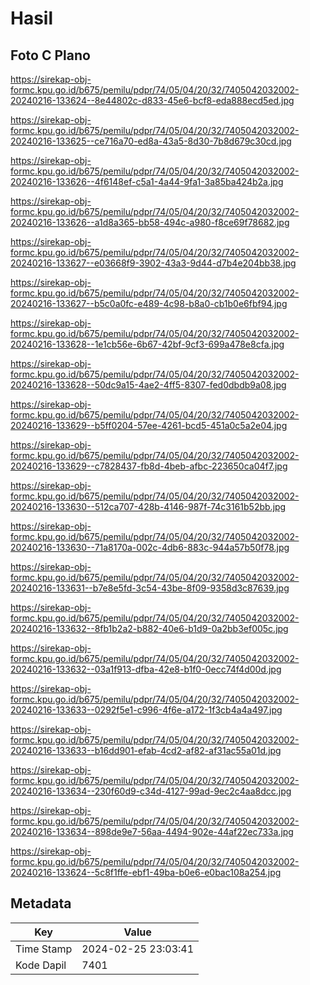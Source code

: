 # Hasil

## Foto C Plano

https://sirekap-obj-formc.kpu.go.id/b675/pemilu/pdpr/74/05/04/20/32/7405042032002-20240216-133624--8e44802c-d833-45e6-bcf8-eda888ecd5ed.jpg

https://sirekap-obj-formc.kpu.go.id/b675/pemilu/pdpr/74/05/04/20/32/7405042032002-20240216-133625--ce716a70-ed8a-43a5-8d30-7b8d679c30cd.jpg

https://sirekap-obj-formc.kpu.go.id/b675/pemilu/pdpr/74/05/04/20/32/7405042032002-20240216-133626--4f6148ef-c5a1-4a44-9fa1-3a85ba424b2a.jpg

https://sirekap-obj-formc.kpu.go.id/b675/pemilu/pdpr/74/05/04/20/32/7405042032002-20240216-133626--a1d8a365-bb58-494c-a980-f8ce69f78682.jpg

https://sirekap-obj-formc.kpu.go.id/b675/pemilu/pdpr/74/05/04/20/32/7405042032002-20240216-133627--e03668f9-3902-43a3-9d44-d7b4e204bb38.jpg

https://sirekap-obj-formc.kpu.go.id/b675/pemilu/pdpr/74/05/04/20/32/7405042032002-20240216-133627--b5c0a0fc-e489-4c98-b8a0-cb1b0e6fbf94.jpg

https://sirekap-obj-formc.kpu.go.id/b675/pemilu/pdpr/74/05/04/20/32/7405042032002-20240216-133628--1e1cb56e-6b67-42bf-9cf3-699a478e8cfa.jpg

https://sirekap-obj-formc.kpu.go.id/b675/pemilu/pdpr/74/05/04/20/32/7405042032002-20240216-133628--50dc9a15-4ae2-4ff5-8307-fed0dbdb9a08.jpg

https://sirekap-obj-formc.kpu.go.id/b675/pemilu/pdpr/74/05/04/20/32/7405042032002-20240216-133629--b5ff0204-57ee-4261-bcd5-451a0c5a2e04.jpg

https://sirekap-obj-formc.kpu.go.id/b675/pemilu/pdpr/74/05/04/20/32/7405042032002-20240216-133629--c7828437-fb8d-4beb-afbc-223650ca04f7.jpg

https://sirekap-obj-formc.kpu.go.id/b675/pemilu/pdpr/74/05/04/20/32/7405042032002-20240216-133630--512ca707-428b-4146-987f-74c3161b52bb.jpg

https://sirekap-obj-formc.kpu.go.id/b675/pemilu/pdpr/74/05/04/20/32/7405042032002-20240216-133630--71a8170a-002c-4db6-883c-944a57b50f78.jpg

https://sirekap-obj-formc.kpu.go.id/b675/pemilu/pdpr/74/05/04/20/32/7405042032002-20240216-133631--b7e8e5fd-3c54-43be-8f09-9358d3c87639.jpg

https://sirekap-obj-formc.kpu.go.id/b675/pemilu/pdpr/74/05/04/20/32/7405042032002-20240216-133632--8fb1b2a2-b882-40e6-b1d9-0a2bb3ef005c.jpg

https://sirekap-obj-formc.kpu.go.id/b675/pemilu/pdpr/74/05/04/20/32/7405042032002-20240216-133632--03a1f913-dfba-42e8-b1f0-0ecc74f4d00d.jpg

https://sirekap-obj-formc.kpu.go.id/b675/pemilu/pdpr/74/05/04/20/32/7405042032002-20240216-133633--0292f5e1-c996-4f6e-a172-1f3cb4a4a497.jpg

https://sirekap-obj-formc.kpu.go.id/b675/pemilu/pdpr/74/05/04/20/32/7405042032002-20240216-133633--b16dd901-efab-4cd2-af82-af31ac55a01d.jpg

https://sirekap-obj-formc.kpu.go.id/b675/pemilu/pdpr/74/05/04/20/32/7405042032002-20240216-133634--230f60d9-c34d-4127-99ad-9ec2c4aa8dcc.jpg

https://sirekap-obj-formc.kpu.go.id/b675/pemilu/pdpr/74/05/04/20/32/7405042032002-20240216-133634--898de9e7-56aa-4494-902e-44af22ec733a.jpg

https://sirekap-obj-formc.kpu.go.id/b675/pemilu/pdpr/74/05/04/20/32/7405042032002-20240216-133624--5c8f1ffe-ebf1-49ba-b0e6-e0bac108a254.jpg


## Metadata

| Key        | Value               |
| ---------- | ------------------- |
| Time Stamp | 2024-02-25 23:03:41 |
| Kode Dapil | 7401                |



